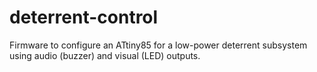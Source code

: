 # deterrent-control
Firmware to configure an ATtiny85 for a low-power deterrent subsystem using audio (buzzer) and visual (LED) outputs.
